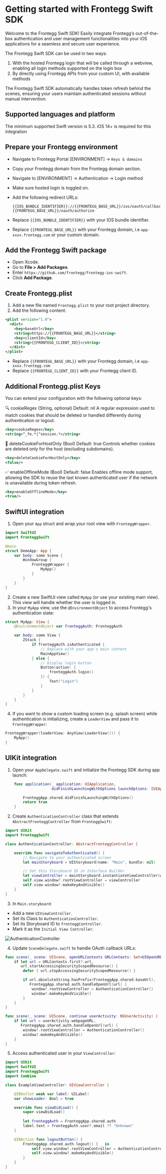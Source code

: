 # Getting started with Frontegg Swift SDK

Welcome to the Frontegg Swift SDK! Easily integrate Frontegg’s out-of-the-box authentication and user management functionalities into your iOS applications for a seamless and secure user experience.

The Frontegg Swift SDK can be used in two ways:

1. With the hosted Frontegg login that will be called through a webview, enabling all login methods supported on the login box
2. By directly using Frontegg APIs from your custom UI, with available methods

The Frontegg Swift SDK automatically handles token refresh behind the scenes, ensuring your users maintain authenticated sessions without manual intervention.

## Supported languages and platform
The minimum supported Swift version is 5.3.
iOS 14+ is required for this integration

## Prepare your Frontegg environment

- Navigate to Frontegg Portal [ENVIRONMENT] → `Keys & domains`
- Copy your Frontegg domain from the Frontegg domain section.
- Navigate to [ENVIRONMENT] → Authentication → Login method
- Make sure hosted login is toggled on.
- Add the following redirect URLs:

  ```
  {{IOS_BUNDLE_IDENTIFIER}}://{{FRONTEGG_BASE_URL}}/ios/oauth/callback
  {{FRONTEGG_BASE_URL}}/oauth/authorize
  ```

- Replace `{{IOS_BUNDLE_IDENTIFIER}}` with your IOS bundle identifier.
- Replace `{{FRONTEGG_BASE_URL}}` with your Frontegg domain, i.e `app-xxxx.frontegg.com` or your custom domain.


## Add the Frontegg Swift package

- Open Xcode.
- Go to **File > Add Packages**.
- Enter `https://github.com/frontegg/frontegg-ios-swift`.
- Click **Add Package**.

## Create Frontegg.plist

1. Add a new file named `Frontegg.plist` to your root project directory.
2. Add the following content:

  ```xml
  <plist version="1.0">
    <dict>
      <key>baseUrl</key>
      <string>https://{{FRONTEGG_BASE_URL}}</string>
      <key>clientId</key>
      <string>{{FRONTEGG_CLIENT_ID}}</string>
    </dict>
  </plist>
  ```

- Replace `{{FRONTEGG_BASE_URL}}` with your Frontegg domain, i.e `app-xxxx.frontegg.com`
- Replace `{{FRONTEGG_CLIENT_ID}}` with your Frontegg client ID.

## Additional Frontegg.plist Keys
You can extend your configuration with the following optional keys:

🔍 cookieRegex (String, optional)
Default: nil
A regular expression used to match cookies that should be deleted or handled differently during authentication or logout.

 ```xml
<key>cookieRegex</key>
<string>^_fe.*|^session.*</string>
```

🧹 deleteCookieForHostOnly (Bool)
Default: true
Controls whether cookies are deleted only for the host (excluding subdomains).

 ```xml
<key>deleteCookieForHostOnly</key>
<false/>
```

✅ enableOfflineMode (Bool)
Default: false
Enables offline mode support, allowing the SDK to reuse the last known authenticated user if the network is unavailable during token refresh.

 ```xml
<key>enableOfflineMode</key>
<true/>
```

## SwiftUI integration

1. Open your `App` struct and wrap your root view with `FronteggWrapper`.

```swift
import SwiftUI
import FronteggSwift

@main
struct DemoApp: App {
    var body: some Scene {
        WindowGroup {
            FronteggWrapper {
                MyApp()
            }
        }
    }
}
```

2. Create a new SwiftUI view called `MyApp` (or use your existing main view). This view will handle whether the user is logged in.
3. In your `MyApp` view, use the `@EnvironmentObject` to access Frontegg's authentication state:

```swift
struct MyApp: View {
    @EnvironmentObject var fronteggAuth: FronteggAuth

    var body: some View {
        ZStack {
            if fronteggAuth.isAuthenticated {
                // Replace with your app's main content
                MainAppView()
            } else {
                // Display login button
                Button(action: {
                    fronteggAuth.login()
                }) {
                    Text("Login")
                }
            }
        }
    }
}
```

4. If you want to show a custom loading screen (e.g. splash screen) while authentication is initializing, create a `LoaderView` and pass it to `FronteggWrapper`:

```swift
FronteggWrapper(loaderView: AnyView(LoaderView())) {
    MyApp()
}
```


## UIKit integration

1. Open your `AppDelegate.swift` and initialize the Frontegg SDK during app launch:

```swift
    func application(_ application: UIApplication,
                     didFinishLaunchingWithOptions launchOptions: [UIApplication.LaunchOptionsKey: Any]?) -> Bool {

        FronteggApp.shared.didFinishLaunchingWithOptions()
        return true
    }
```

2. Create `AuthenticationController` class that extends `AbstractFronteggController` from `FronteggSwift`:

```swift
import UIKit
import FronteggSwift

class AuthenticationController: AbstractFronteggController {

    override func navigateToAuthenticated() {
        // Navigate to your authenticated screen
        let mainStoryboard = UIStoryboard(name: "Main", bundle: nil)

        // Set this Storyboard ID in Interface Builder
        let viewController = mainStoryboard.instantiateViewController(withIdentifier: "authenticatedScreen")
        self.view.window?.rootViewController = viewController
        self.view.window?.makeKeyAndVisible()
    }
}
```

3. In `Main.storyboard`:

* Add a new `UIViewController`.
* Set its Class to `AuthenticationController`.
* Set its Storyboard ID to `fronteggController`.
* Mark it as the `Initial View Controller`.

![AuthenticationController](./images/Authentication_controller.png)

4. Update `SceneDelegate.swift` to handle OAuth callback URLs:

```swift
func scene(_ scene: UIScene, openURLContexts URLContexts: Set<UIOpenURLContext>) {
    if let url = URLContexts.first?.url,
       url.startAccessingSecurityScopedResource() {
        defer { url.stopAccessingSecurityScopedResource() }

        if url.absoluteString.hasPrefix(FronteggApp.shared.baseUrl),
           FronteggApp.shared.auth.handleOpenUrl(url) {
            window?.rootViewController = AuthenticationController()
            window?.makeKeyAndVisible()
        }
    }
}

func scene(_ scene: UIScene, continue userActivity: NSUserActivity) {
    if let url = userActivity.webpageURL,
       FronteggApp.shared.auth.handleOpenUrl(url) {
        window?.rootViewController = AuthenticationController()
        window?.makeKeyAndVisible()
    }
}
```

5. Access authenticated user in your `ViewController`:

```swift
import UIKit
import SwiftUI
import FronteggSwift
import Combine

class ExampleViewController: UIViewController {

    @IBOutlet weak var label: UILabel!
    var showLoader: Bool = true

    override func viewDidLoad() {
        super.viewDidLoad()
        
        let fronteggAuth = FronteggApp.shared.auth
        label.text = fronteggAuth.user?.email ?? "Unknown"
    }

    @IBAction func logoutButton() {
        FronteggApp.shared.auth.logout() { _ in
            self.view.window?.rootViewController = AuthenticationController()
            self.view.window?.makeKeyAndVisible()
        }
    }
}
```

